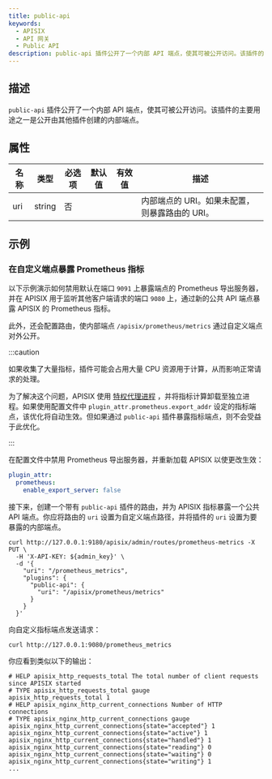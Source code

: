 ```yaml
---
title: public-api
keywords:
  - APISIX
  - API 网关
  - Public API
description: public-api 插件公开了一个内部 API 端点，使其可被公开访问。该插件的主要用途之一是公开由其他插件创建的内部端点。
---
```


<!--
#
# Licensed to the Apache Software Foundation (ASF) under one or more
# contributor license agreements.  See the NOTICE file distributed with
# this work for additional information regarding copyright ownership.
# The ASF licenses this file to You under the Apache License, Version 2.0
# (the "License"); you may not use this file except in compliance with
# the License.  You may obtain a copy of the License at
#
#     http://www.apache.org/licenses/LICENSE-2.0
#
# Unless required by applicable law or agreed to in writing, software
# distributed under the License is distributed on an "AS IS" BASIS,
# WITHOUT WARRANTIES OR CONDITIONS OF ANY KIND, either express or implied.
# See the License for the specific language governing permissions and
# limitations under the License.
#
-->

<head>
  <link rel="canonical" href="https://docs.api7.ai/hub/public-api" />
</head>

## 描述

`public-api` 插件公开了一个内部 API 端点，使其可被公开访问。该插件的主要用途之一是公开由其他插件创建的内部端点。

## 属性

| 名称  | 类型   | 必选项 | 默认值 | 有效值 | 描述 |
|------|--------|-------|-------|------|------|
| uri  | string | 否    |    |   | 内部端点的 URI。如果未配置，则暴露路由的 URI。|

## 示例

### 在自定义端点暴露 Prometheus 指标

以下示例演示如何禁用默认在端口 `9091` 上暴露端点的 Prometheus 导出服务器，并在 APISIX 用于监听其他客户端请求的端口 `9080` 上，通过新的公共 API 端点暴露 APISIX 的 Prometheus 指标。

此外，还会配置路由，使内部端点 `/apisix/prometheus/metrics` 通过自定义端点对外公开。

:::caution

如果收集了大量指标，插件可能会占用大量 CPU 资源用于计算，从而影响正常请求的处理。

为了解决这个问题，APISIX 使用 [特权代理进程](https://github.com/openresty/lua-resty-core/blob/master/lib/ngx/process.md#enable_privileged_agent) ，并将指标计算卸载至独立进程。如果使用配置文件中 `plugin_attr.prometheus.export_addr` 设定的指标端点，该优化将自动生效。但如果通过 `public-api` 插件暴露指标端点，则不会受益于此优化。

:::

在配置文件中禁用 Prometheus 导出服务器，并重新加载 APISIX 以使更改生效：

```yaml
plugin_attr:
  prometheus:
    enable_export_server: false
```

接下来，创建一个带有 `public-api` 插件的路由，并为 APISIX 指标暴露一个公共 API 端点。你应将路由的 `uri` 设置为自定义端点路径，并将插件的 `uri` 设置为要暴露的内部端点。

```shell
curl http://127.0.0.1:9180/apisix/admin/routes/prometheus-metrics -X PUT \
  -H 'X-API-KEY: ${admin_key}' \
  -d '{
    "uri": "/prometheus_metrics",
    "plugins": {
      "public-api": {
        "uri": "/apisix/prometheus/metrics"
      }
    }
  }'
```

向自定义指标端点发送请求：

```shell
curl http://127.0.0.1:9080/prometheus_metrics
```

你应看到类似以下的输出：

```text
# HELP apisix_http_requests_total The total number of client requests since APISIX started
# TYPE apisix_http_requests_total gauge
apisix_http_requests_total 1
# HELP apisix_nginx_http_current_connections Number of HTTP connections
# TYPE apisix_nginx_http_current_connections gauge
apisix_nginx_http_current_connections{state="accepted"} 1
apisix_nginx_http_current_connections{state="active"} 1
apisix_nginx_http_current_connections{state="handled"} 1
apisix_nginx_http_current_connections{state="reading"} 0
apisix_nginx_http_current_connections{state="waiting"} 0
apisix_nginx_http_current_connections{state="writing"} 1
...
```
